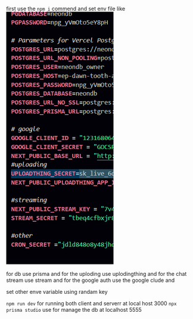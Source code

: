 first use the `npm i` commend and set env file like
![alt text](image.png)

for db use prisma and for the uploding use uplodingthing and for the chat stream use stream and for the google auth use the google clude and 

set other enve variable using randam key 


`npm run dev` for running both client and serverr  at local host 3000
`npx prisma studio` use for manage the db at localhost 5555

